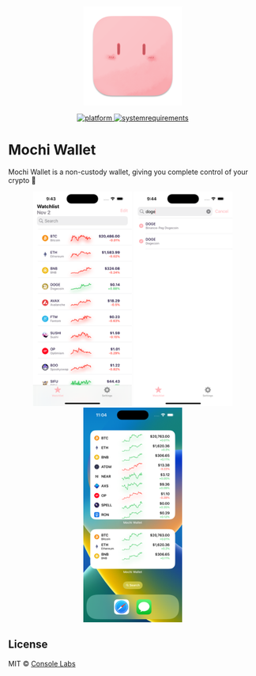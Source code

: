 <p align="center">
	<img width="200" height="200" margin-right="100%" src="misc/icon.png">
</p>
<p align="center">
	<a href="https://img.shields.io/badge/platform-iOS|macOS-lightgrey.svg">
 		<img src="https://img.shields.io/badge/platform-iOS|macOS-lightgrey.svg" alt="platform">
	</a>
	<a href="https://img.shields.io/badge/requirements-iOS 15+-ff69b4.svg">
 		<img src="https://img.shields.io/badge/requirements-iOS 15+-ff69b4.svg" alt="systemrequirements">
	</a>
</p>

# Mochi Wallet

Mochi Wallet is a non-custody wallet, giving you complete control of your crypto 🤘

<p align="center">
	<img width="200" src="misc/screen1.png">
	<img width="200" src="misc/screen2.png">
	<img width="200" src="misc/screen3.png">
</p>

## License

MIT &copy; [Console Labs](https://github.com/consolelabs)
